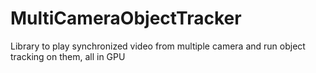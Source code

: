 # MultiCameraObjectTracker
Library to play synchronized video from multiple camera and run object tracking on them, all in GPU
